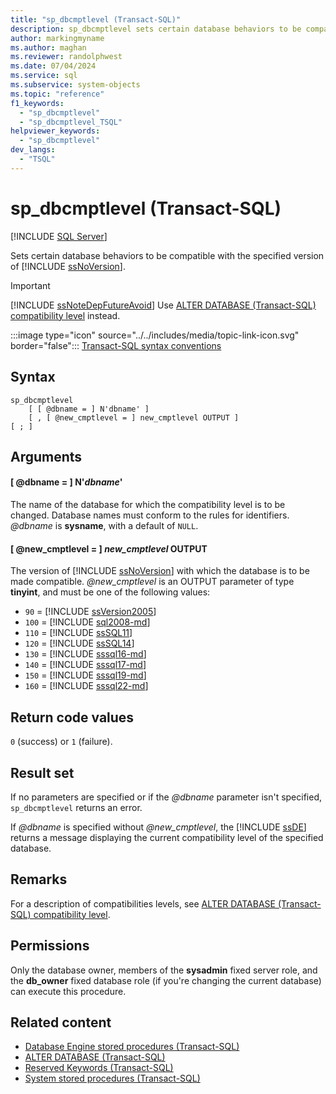 ```yaml
---
title: "sp_dbcmptlevel (Transact-SQL)"
description: sp_dbcmptlevel sets certain database behaviors to be compatible with the specified version of SQL Server.
author: markingmyname
ms.author: maghan
ms.reviewer: randolphwest
ms.date: 07/04/2024
ms.service: sql
ms.subservice: system-objects
ms.topic: "reference"
f1_keywords:
  - "sp_dbcmptlevel"
  - "sp_dbcmptlevel_TSQL"
helpviewer_keywords:
  - "sp_dbcmptlevel"
dev_langs:
  - "TSQL"
---
```

# sp_dbcmptlevel (Transact-SQL)

[!INCLUDE [SQL Server](../../includes/applies-to-version/sqlserver.md)]

Sets certain database behaviors to be compatible with the specified version of [!INCLUDE [ssNoVersion](../../includes/ssnoversion-md.md)].

> [!IMPORTANT]  
> [!INCLUDE [ssNoteDepFutureAvoid](../../includes/ssnotedepfutureavoid-md.md)] Use [ALTER DATABASE (Transact-SQL) compatibility level](../../t-sql/statements/alter-database-transact-sql-compatibility-level.md) instead.

:::image type="icon" source="../../includes/media/topic-link-icon.svg" border="false"::: [Transact-SQL syntax conventions](../../t-sql/language-elements/transact-sql-syntax-conventions-transact-sql.md)

## Syntax

```syntaxsql
sp_dbcmptlevel
    [ [ @dbname = ] N'dbname' ]
    [ , [ @new_cmptlevel = ] new_cmptlevel OUTPUT ]
[ ; ]
```

## Arguments

#### [ @dbname = ] N'*dbname*'

The name of the database for which the compatibility level is to be changed. Database names must conform to the rules for identifiers. *@dbname* is **sysname**, with a default of `NULL`.

#### [ @new_cmptlevel = ] *new_cmptlevel* OUTPUT

The version of [!INCLUDE [ssNoVersion](../../includes/ssnoversion-md.md)] with which the database is to be made compatible. *@new_cmptlevel* is an OUTPUT parameter of type **tinyint**, and must be one of the following values:

- `90` = [!INCLUDE [ssVersion2005](../../includes/ssversion2005-md.md)]
- `100` = [!INCLUDE [sql2008-md](../../includes/sql2008-md.md)]
- `110` = [!INCLUDE [ssSQL11](../../includes/sssql11-md.md)]
- `120` = [!INCLUDE [ssSQL14](../../includes/sssql14-md.md)]
- `130` = [!INCLUDE [sssql16-md](../../includes/sssql16-md.md)]
- `140` = [!INCLUDE [sssql17-md](../../includes/sssql17-md.md)]
- `150` = [!INCLUDE [sssql19-md](../../includes/sssql19-md.md)]
- `160` = [!INCLUDE [sssql22-md](../../includes/sssql22-md.md)]

## Return code values

`0` (success) or `1` (failure).

## Result set

If no parameters are specified or if the *@dbname* parameter isn't specified, `sp_dbcmptlevel` returns an error.

If *@dbname* is specified without *@new_cmptlevel*, the [!INCLUDE [ssDE](../../includes/ssde-md.md)] returns a message displaying the current compatibility level of the specified database.

## Remarks

For a description of compatibilities levels, see [ALTER DATABASE (Transact-SQL) compatibility level](../../t-sql/statements/alter-database-transact-sql-compatibility-level.md).

## Permissions

Only the database owner, members of the **sysadmin** fixed server role, and the **db_owner** fixed database role (if you're changing the current database) can execute this procedure.

## Related content

- [Database Engine stored procedures (Transact-SQL)](database-engine-stored-procedures-transact-sql.md)
- [ALTER DATABASE (Transact-SQL)](../../t-sql/statements/alter-database-transact-sql.md)
- [Reserved Keywords (Transact-SQL)](../../t-sql/language-elements/reserved-keywords-transact-sql.md)
- [System stored procedures (Transact-SQL)](system-stored-procedures-transact-sql.md)
